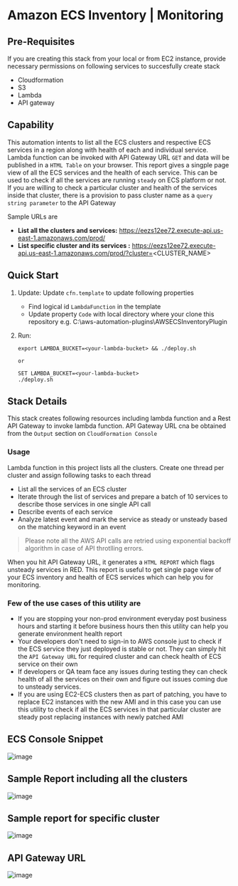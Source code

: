# Amazon ECS Inventory | Monitoring

## Pre-Requisites
If you are creating this stack from your local or from EC2 instance, provide necessary permissions on following services to succesfully create stack
- Cloudformation
- S3
- Lambda
- API gateway


## Capability
This automation intents to list all the ECS clusters and respective ECS services in a region along with health of each and individual service. Lambda function can be invoked with API Gateway URL `GET` and data will be published in a `HTML Table` on your browser. This report gives a singple page view of all the ECS services and the health of each service. This can be used to check if all the services are running `steady` on ECS platform or not. If you are willing to check a particular cluster and health of the services inside that cluster, there is a provision to pass cluster name as a `query string parameter` to the API Gateway

Sample URLs are
- **List all the clusters and services:** https://eezs12ee72.execute-api.us-east-1.amazonaws.com/prod/
- **List specific cluster and its services :** https://eezs12ee72.execute-api.us-east-1.amazonaws.com/prod/?cluster=<CLUSTER_NAME>



## Quick Start

1. Update:
    Update `cfn.template` to update following properties
    - Find logical id `LambdaFunction` in the template
    - Update property `Code` with local directory where your clone this repository e.g. C:\aws-automation-plugins\AWSECSInventoryPlugin


2. Run:

       export LAMBDA_BUCKET=<your-lambda-bucket> && ./deploy.sh
    
       or 
    
       SET LAMBDA_BUCKET=<your-lambda-bucket>
       ./deploy.sh



## Stack Details

This stack creates following resources including lambda function and a Rest API Gateway to invoke lambda function. API Gateway URL cna be obtained from the `Output` section on `CloudFormation Console`


### Usage

Lambda function in this project lists all the clusters. Create one thread per cluster and assign following tasks to each thread
-  List all the services of an ECS cluster
- Iterate through the list of services and prepare a batch of 10 services to describe those services in one single API call
- Describe events of each service
- Analyze latest event and mark the service as steady or unsteady based on the matching keyword in an event

> Please note all the AWS API calls are retried using exponential backoff algorithm in case of API throtlling errors.

When you hit API Gateway URL, it generates a `HTML REPORT` which flags unsteady services in RED. This report is useful to get single page view of your ECS inventory and health of ECS services which can help you for monitoring.


### Few of the use cases of this utility are
- If you are stopping your non-prod environment everyday post business hours and starting it before business hours then this utility can help you generate environment health report
- Your developers don't need to sign-in to AWS console just to check if the ECS service they just deployed is stable or not. They can simply hit the `API Gateway URL` for required cluster and can check health of ECS service on their own
- If developers or QA team face any issues during testing they can check health of all the services on their own and figure out issues coming due to unsteady services.
- If you are using EC2-ECS clusters then as part of patching, you have to replace EC2 instances with the new AMI and in this case you can use this utility to check if all the ECS services in that particular cluster are steady post replacing instances with newly patched AMI


## ECS Console Snippet
![image](https://user-images.githubusercontent.com/11420765/138160276-9a5be90c-ac4f-47d5-b801-287525eb2c4b.png)


## Sample Report including all the clusters
![image](https://user-images.githubusercontent.com/11420765/138161391-d166db5f-820e-4851-a042-5d467e1becf8.png)


## Sample report for specific cluster
![image](https://user-images.githubusercontent.com/11420765/138161700-d5e125ab-e66e-47d3-8319-ac94bd045d91.png)


## API Gateway URL
![image](https://user-images.githubusercontent.com/11420765/135760442-7d2837a8-015c-4784-baf7-0f9cd9cbaec8.png)
